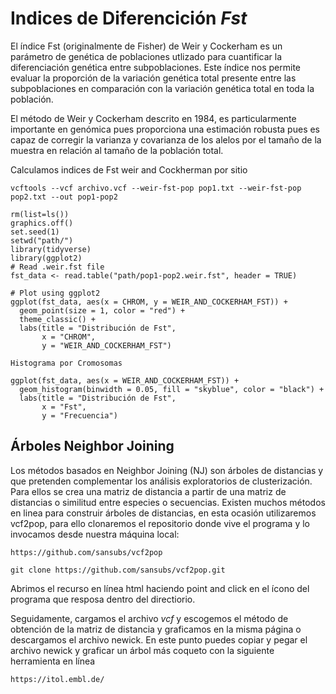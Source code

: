 # Indices de Diferencición *Fst*

El índice Fst (originalmente de Fisher) de Weir y Cockerham es un parámetro de genética de poblaciones utlizado para cuantificar la diferenciación genética entre subpoblaciones. Este índice nos permite evaluar la proporción de la variación genética total presente entre las subpoblaciones en comparación con la variación genética total en toda la población.

El método de Weir y Cockerham descrito en 1984, es particularmente importante en genómica pues proporciona una estimación robusta pues es capaz de corregir la varianza y covarianza de los alelos por el tamaño de la muestra en relación al tamaño de la población total.

Calculamos indices de Fst weir and Cockherman por sitio

```
vcftools --vcf archivo.vcf --weir-fst-pop pop1.txt --weir-fst-pop pop2.txt --out pop1-pop2
```

```
rm(list=ls())
graphics.off()
set.seed(1)
setwd("path/")
library(tidyverse)
library(ggplot2)
# Read .weir.fst file
fst_data <- read.table("path/pop1-pop2.weir.fst", header = TRUE)

# Plot using ggplot2
ggplot(fst_data, aes(x = CHROM, y = WEIR_AND_COCKERHAM_FST)) +
  geom_point(size = 1, color = "red") + 
  theme_classic() +   
  labs(title = "Distribución de Fst",
       x = "CHROM",
       y = "WEIR_AND_COCKERHAM_FST")

Histograma por Cromosomas

ggplot(fst_data, aes(x = WEIR_AND_COCKERHAM_FST)) +
  geom_histogram(binwidth = 0.05, fill = "skyblue", color = "black") +
  labs(title = "Distribución de Fst",
       x = "Fst",
       y = "Frecuencia")
```

## Árboles Neighbor Joining 
Los métodos basados en  Neighbor Joining (NJ) son árboles de distancias y que pretenden complementar los análisis exploratorios de clusterización. Para ellos se crea una matriz de distancia  a partir de una matriz de distancias o similitud entre especies o secuencias. Existen muchos métodos en linea para construir árboles de distancias, en esta ocasión utilizaremos vcf2pop, para ello clonaremos el repositorio donde vive el programa y lo invocamos desde nuestra máquina local: 



```
https://github.com/sansubs/vcf2pop

git clone https://github.com/sansubs/vcf2pop.git

```
Abrimos el recurso en línea html haciendo point and click en el ícono del programa que resposa dentro del directiorio.

Seguidamente, cargamos el archivo *vcf* y escogemos el método de obtención de la matriz de distancia y graficamos en la misma página o descargamos el archivo newick. En este punto puedes copiar y pegar el archivo newick y graficar un árbol más coqueto con la siguiente herramienta en línea 

```
https://itol.embl.de/ 
```
